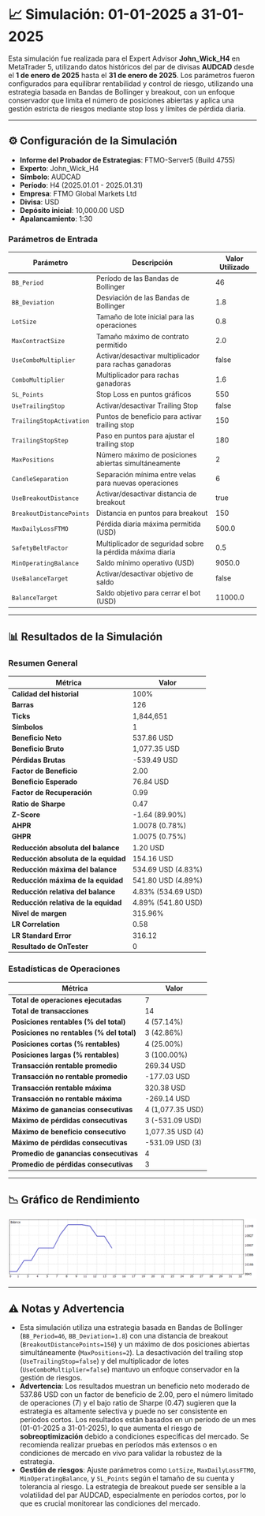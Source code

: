 # 📈 Simulación: 01-01-2025 a 31-01-2025

Esta simulación fue realizada para el Expert Advisor **John_Wick_H4** en MetaTrader 5, utilizando datos históricos del par de divisas **AUDCAD** desde el **1 de enero de 2025** hasta el **31 de enero de 2025**. Los parámetros fueron configurados para equilibrar rentabilidad y control de riesgo, utilizando una estrategia basada en Bandas de Bollinger y breakout, con un enfoque conservador que limita el número de posiciones abiertas y aplica una gestión estricta de riesgos mediante stop loss y límites de pérdida diaria.

---

## ⚙️ Configuración de la Simulación

- **Informe del Probador de Estrategias**: FTMO-Server5 (Build 4755)
- **Experto**: John_Wick_H4
- **Símbolo**: AUDCAD
- **Período**: H4 (2025.01.01 - 2025.01.31)
- **Empresa**: FTMO Global Markets Ltd
- **Divisa**: USD
- **Depósito inicial**: 10,000.00 USD
- **Apalancamiento**: 1:30

### Parámetros de Entrada

| Parámetro                   | Descripción                                               | Valor Utilizado   |
|-----------------------------|-----------------------------------------------------------|-------------------|
| `BB_Period`                 | Período de las Bandas de Bollinger                        | 46                |
| `BB_Deviation`              | Desviación de las Bandas de Bollinger                     | 1.8               |
| `LotSize`                   | Tamaño de lote inicial para las operaciones               | 0.8               |
| `MaxContractSize`           | Tamaño máximo de contrato permitido                       | 2.0               |
| `UseComboMultiplier`        | Activar/desactivar multiplicador para rachas ganadoras    | false             |
| `ComboMultiplier`           | Multiplicador para rachas ganadoras                       | 1.6               |
| `SL_Points`                 | Stop Loss en puntos gráficos                              | 550               |
| `UseTrailingStop`           | Activar/desactivar Trailing Stop                         | false             |
| `TrailingStopActivation`    | Puntos de beneficio para activar trailing stop            | 150               |
| `TrailingStopStep`          | Paso en puntos para ajustar el trailing stop              | 180               |
| `MaxPositions`              | Número máximo de posiciones abiertas simultáneamente     | 2                 |
| `CandleSeparation`          | Separación mínima entre velas para nuevas operaciones     | 6                 |
| `UseBreakoutDistance`       | Activar/desactivar distancia de breakout                  | true              |
| `BreakoutDistancePoints`    | Distancia en puntos para breakout                         | 150               |
| `MaxDailyLossFTMO`          | Pérdida diaria máxima permitida (USD)                     | 500.0             |
| `SafetyBeltFactor`          | Multiplicador de seguridad sobre la pérdida máxima diaria | 0.5               |
| `MinOperatingBalance`       | Saldo mínimo operativo (USD)                              | 9050.0            |
| `UseBalanceTarget`          | Activar/desactivar objetivo de saldo                      | false             |
| `BalanceTarget`             | Saldo objetivo para cerrar el bot (USD)                   | 11000.0           |

---

## 📊 Resultados de la Simulación

### Resumen General

| Métrica                          | Valor              |
|----------------------------------|--------------------|
| **Calidad del historial**        | 100%              |
| **Barras**                       | 126               |
| **Ticks**                        | 1,844,651         |
| **Símbolos**                     | 1                 |
| **Beneficio Neto**               | 537.86 USD        |
| **Beneficio Bruto**              | 1,077.35 USD      |
| **Pérdidas Brutas**              | -539.49 USD       |
| **Factor de Beneficio**          | 2.00              |
| **Beneficio Esperado**           | 76.84 USD         |
| **Factor de Recuperación**       | 0.99              |
| **Ratio de Sharpe**              | 0.47              |
| **Z-Score**                      | -1.64 (89.90%)    |
| **AHPR**                         | 1.0078 (0.78%)    |
| **GHPR**                         | 1.0075 (0.75%)    |
| **Reducción absoluta del balance** | 1.20 USD        |
| **Reducción absoluta de la equidad** | 154.16 USD    |
| **Reducción máxima del balance** | 534.69 USD (4.83%) |
| **Reducción máxima de la equidad** | 541.80 USD (4.89%) |
| **Reducción relativa del balance** | 4.83% (534.69 USD) |
| **Reducción relativa de la equidad** | 4.89% (541.80 USD) |
| **Nivel de margen**              | 315.96%           |
| **LR Correlation**               | 0.58              |
| **LR Standard Error**            | 316.12            |
| **Resultado de OnTester**        | 0                 |

### Estadísticas de Operaciones

| Métrica                                   | Valor              |
|-------------------------------------------|--------------------|
| **Total de operaciones ejecutadas**       | 7                 |
| **Total de transacciones**                | 14                |
| **Posiciones rentables (% del total)**    | 4 (57.14%)        |
| **Posiciones no rentables (% del total)** | 3 (42.86%)        |
| **Posiciones cortas (% rentables)**       | 4 (25.00%)        |
| **Posiciones largas (% rentables)**       | 3 (100.00%)       |
| **Transacción rentable promedio**         | 269.34 USD        |
| **Transacción no rentable promedio**      | -177.03 USD       |
| **Transacción rentable máxima**           | 320.38 USD        |
| **Transacción no rentable máxima**        | -269.14 USD       |
| **Máximo de ganancias consecutivas**      | 4 (1,077.35 USD)  |
| **Máximo de pérdidas consecutivas**       | 3 (-531.09 USD)   |
| **Máximo de beneficio consecutivo**       | 1,077.35 USD (4)  |
| **Máximo de pérdidas consecutivas**       | -531.09 USD (3)   |
| **Promedio de ganancias consecutivas**    | 4                 |
| **Promedio de pérdidas consecutivas**     | 3                 |

---

## 📉 Gráfico de Rendimiento

![Gráfico General](ReportTester-02.png)

---

## ⚠️ Notas y Advertencia

- Esta simulación utiliza una estrategia basada en Bandas de Bollinger (`BB_Period=46`, `BB_Deviation=1.8`) con una distancia de breakout (`BreakoutDistancePoints=150`) y un máximo de dos posiciones abiertas simultáneamente (`MaxPositions=2`). La desactivación del trailing stop (`UseTrailingStop=false`) y del multiplicador de lotes (`UseComboMultiplier=false`) mantuvo un enfoque conservador en la gestión de riesgos.
- **Advertencia**: Los resultados muestran un beneficio neto moderado de 537.86 USD con un factor de beneficio de 2.00, pero el número limitado de operaciones (7) y el bajo ratio de Sharpe (0.47) sugieren que la estrategia es altamente selectiva y puede no ser consistente en períodos cortos. Los resultados están basados en un período de un mes (01-01-2025 a 31-01-2025), lo que aumenta el riesgo de **sobreoptimización** debido a condiciones específicas del mercado. Se recomienda realizar pruebas en períodos más extensos o en condiciones de mercado en vivo para validar la robustez de la estrategia.
- **Gestión de riesgos**: Ajuste parámetros como `LotSize`, `MaxDailyLossFTMO`, `MinOperatingBalance`, y `SL_Points` según el tamaño de su cuenta y tolerancia al riesgo. La estrategia de breakout puede ser sensible a la volatilidad del par AUDCAD, especialmente en períodos cortos, por lo que es crucial monitorear las condiciones del mercado.